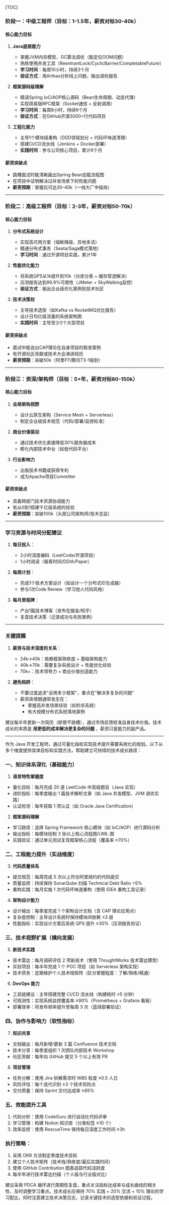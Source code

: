 [TOC]

### **阶段一：中级工程师（目标：1-1.5年，薪资对标30-40k）**
#### **核心能力目标**
1. **Java底层能力**
    - 掌握JVM内存模型、GC算法调优（能定位OOM问题）
    - 熟练使用并发工具（ReentrantLock/CyclicBarrier/CompletableFuture）
    - **学习时间**：每周10小时，持续3个月
    - **验证方式**：用Arthas分析线上问题，输出调优报告

2. **框架源码级理解**
    - 精读Spring IoC/AOP核心源码（Bean生命周期、动态代理）
    - 实现简易版RPC框架（Socket通信 + 反射调用）
    - **学习时间**：每周8小时，持续6个月
    - **验证方式**：在GitHub开源3000+行代码项目

3. **工程化能力**
    - 主导1个模块级重构（DDD领域划分 + 代码坏味道清理）
    - 搭建CI/CD流水线（Jenkins + Docker部署）
    - **实践时间**：参与公司核心项目，累计6个月

#### **薪资突破点**
- 跳槽面试时能清晰画出Spring Bean加载流程图
- 在项目中证明解决过并发场景下的性能问题
- **薪资预期**：掌握后可达30-40k（一线大厂中级岗）

---

### **阶段二：高级工程师（目标：2-3年，薪资对标50-70k）**
#### **核心能力目标**
1. **分布式系统设计**
    - 实现高可用方案（熔断降级、异地多活）
    - 精通分布式事务（Seata/Saga模式落地）
    - **学习时间**：通过开源项目实践，累计1年

2. **性能优化能力**
    - 将系统QPS从1k提升到10k（分库分表 + 缓存穿透解决）
    - 压测报告达到99.9%可用性（JMeter + SkyWalking监控）
    - **验证方式**：输出企业级优化案例到技术社区

3. **技术决策权**
    - 主导技术选型（如Kafka vs RocketMQ对比报告）
    - 设计日均亿级流量的系统架构图
    - **实践时间**：主导至少2个大型项目

#### **薪资突破点**
- 面试中能说出CAP理论在自身项目的取舍案例
- 有开源社区贡献或技术大会演讲经历
- **薪资预期**：突破50k（阿里P7/腾讯T3-1级别）

---

### **阶段三：资深/架构师（目标：5+年，薪资对标80-150k）**
#### **核心能力目标**
1. **全局架构视野**
    - 设计云原生架构（Service Mesh + Serverless）
    - 制定企业级技术规范（代码/部署/监控标准）

2. **商业价值驱动**
    - 通过技术优化直接降低30%服务器成本
    - 孵化内部技术中台（如低代码平台）

3. **行业影响力**
    - 出版技术书籍或获得专利
    - 成为Apache项目Committer

#### **薪资突破点**
- 具备跨部门技术资源协调能力
- 有从0到1搭建千亿级系统的经验
- **薪资预期**：突破100k（头部公司架构师/技术总监）

---

### **学习资源与时间分配建议**
1. **每日投入**：
   - 2小时深度编码（LeetCode/开源项目）
   - 1小时阅读（极客时间/DDIA/Paper）

2. **每周计划**：
    - 完成1个技术方案设计（如设计一个分布式ID生成器）
    - 参与1次Code Review（学习他人代码风格）

3. **每月里程碑**：
    - 产出1篇技术博客（发布在掘金/知乎）
    - 复盘技术决策（记录成功与失败案例）

---

### **关键提醒**
1. **薪资与技术深度的关系**：
    - 24k→40k：依赖框架熟练度 + 基础架构能力
    - 40k→70k：需要复杂系统设计 + 性能优化经验
    - 70k+：技术领导力 + 商业价值创造能力

2. **避免陷阱**：
    - 不要过度追求"会用多少框架"，重点在"解决多复杂的问题"
    - 薪资突增期通常发生在：
        - 掌握高并发场景经验（如秒杀系统）
        - 有大规模分布式系统落地案例

建议每半年更新一次简历（即使不跳槽），通过市场反馈校准自身技术价值。技术成长的本质是 **用更低的成本解决更复杂的问题** ，薪资只是能力的副产品。

---

作为 Java 开发工程师，通过可量化指标实现技术提升需要系统化的规划。以下从多个维度提供具体目标和实践方法，帮助建立可持续的技术成长路径：

### 一、知识体系深化（基础能力）
1. **语言特性掌握度**
- 量化目标：每月完成 20 道 LeetCode 中高级题目（Java 实现）
- 进阶指标：每季度输出 1 篇技术解析文章（如 Java 并发模型、JVM 调优实践）
- 认证检测：每年获取 1 项认证（如 Oracle Java Certification）

2. **框架源码理解**
- 学习路径：选择 Spring Framework 核心模块（如 IoC/AOP）进行源码分析
- 输出指标：每模块绘制 3 张以上核心流程图/UML 图
- 实践验证：通过单元测试复现框架核心流程（覆盖率 ≥70%）

### 二、工程能力提升（实战维度）
3. **代码质量体系**
- 提交规范：每周完成 5 次以上符合阿里规约的代码提交
- 质量监控：持续保持 SonarQube 扫描 Technical Debt Ratio <5%
- 重构实践：每月实施 1 次代码坏味道重构（使用 IDEA 重构工具记录）

4. **架构设计能力**
- 设计输出：每季度完成 1 个架构设计文档（含 CAP 理论应用点）
- 复杂度控制：主导设计系统时保持模块间依赖 ≤3 层
- 性能指标：实现设计方案后系统 QPS 提升 ≥30%（压测报告验证）

### 三、技术视野扩展（横向发展）
5. **新技术实践**
- 技术雷达：每月调研评估 2 项新技术（使用 ThoughtWorks 技术雷达模型）
- 实验项目：每半年完成 1 个 POC 项目（如 Serverless 架构实现）
- 技术债务：定期维护个人技术栈矩阵（区分掌握程度：了解/熟练/精通）

6. **DevOps 能力**
- 工具链建设：主导搭建完整 CI/CD 流水线（构建耗时 ≤5 分钟）
- 可观测性：实现系统监控覆盖率 ≥90%（Prometheus + Grafana 看板）
- 部署效率：将发布频率提升至每周 3 次（蓝绿部署验证）

### 四、协作与影响力（软性指标）
7. **知识共享**
- 文档输出：每月新增/更新 3 篇 Confluence 技术文档
- 技术分享：每季度组织 1 次团队内部技术 Workshop
- 社区贡献：每年向 GitHub 提交 5 个以上有效 PR

8. **项目管理**
- 任务分解：使用 Jira 拆解需求时 WBS 粒度 ≤0.5 人日
- 风险评估：每个迭代识别 ≥3 个技术风险点
- 交付质量：保持 Sprint 交付达成率 ≥85%

### 五、效能提升工具
1. 代码分析：使用 CodeGuru 进行自动化代码评审
2. 学习管理：构建 Notion 知识库（分类标签 ≥10 个）
3. 效率监控：使用 RescueTime 保持每日深度工作时间 ≥3h

### 执行策略：
1. 采用 OKR 方法制定季度技术目标
2. 建立个人技术矩阵（技术栈/熟练度/最后实践时间）
3. 使用 GitHub Contribution 图表追踪代码活跃度
4. 每半年进行技术雷达扫描（个人版与行业版对比）

建议采用 PDCA 循环进行周期性复盘，重点关注指标达成率与成长曲线的相关性，及时调整学习重点。技术成长应保持 70% 实践 + 20% 交流 + 10% 理论的学习配比，同时注意建立技术决策日志，记录关键技术的选型依据和验证过程。
